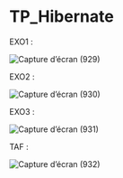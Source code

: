 # TP_Hibernate
EXO1 :

![Capture d’écran (929)](https://github.com/ZinebTAGHIA/TP_Hibernate/assets/102872040/83014ce5-7d9f-4d60-b130-00dd91f9aef0)

EXO2 :

![Capture d’écran (930)](https://github.com/ZinebTAGHIA/TP_Hibernate/assets/102872040/9b14cfba-44a1-4a31-b3d8-666b79f1f33a)

EXO3 :

![Capture d’écran (931)](https://github.com/ZinebTAGHIA/TP_Hibernate/assets/102872040/23f5eade-9a40-4795-9c19-1bd57e7210fd)

TAF :

![Capture d’écran (932)](https://github.com/ZinebTAGHIA/TP_Hibernate/assets/102872040/ec1d31bd-7158-4fe1-a565-d37c336ae986)

